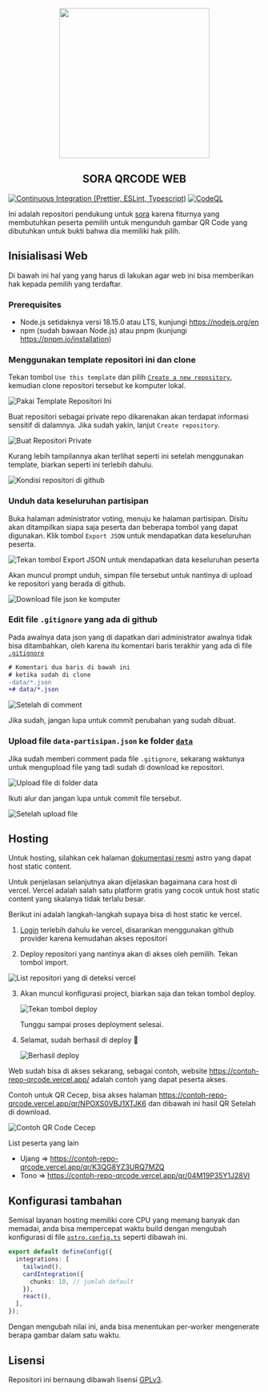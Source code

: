<p align="center">
   <img width="300" height="300" src="./public/sora.png" />
   <h2 align="center">SORA QRCODE WEB</h2>

[![Continuous Integration (Prettier, ESLint, Typescript)](https://github.com/reacto11mecha/sora-qrcode-web/actions/workflows/ci.yml/badge.svg)](https://github.com/reacto11mecha/sora-qrcode-web/actions/workflows/ci.yml) [![CodeQL](https://github.com/reacto11mecha/sora-qrcode-web/actions/workflows/github-code-scanning/codeql/badge.svg)](https://github.com/reacto11mecha/sora-qrcode-web/actions/workflows/github-code-scanning/codeql)

</p>

Ini adalah repositori pendukung untuk [sora](https://github.com/reacto11mecha/sora) karena fiturnya yang membutuhkan peserta pemilih untuk mengunduh gambar QR Code yang dibutuhkan untuk bukti bahwa dia memiliki hak pilih.

## Inisialisasi Web

Di bawah ini hal yang yang harus di lakukan agar web ini bisa memberikan hak kepada pemilih yang terdaftar.

### Prerequisites

- Node.js setidaknya versi 18.15.0 atau LTS, kunjungi https://nodejs.org/en
- npm (sudah bawaan Node.js) atau pnpm (kunjungi https://pnpm.io/installation)

### Menggunakan template repositori ini dan clone

Tekan tombol `Use this template` dan pilih [`Create a new repository`](https://github.com/reacto11mecha/sora-qrcode-web/generate), kemudian clone repositori tersebut ke komputer lokal.

![Pakai Template Repositori Ini](./assets/001-pakai-template.png)

Buat repositori sebagai private repo dikarenakan akan terdapat informasi sensitif di dalamnya. Jika sudah yakin, lanjut `Create repository`.

![Buat Repositori Private](./assets/002-buat-repositori.png)

Kurang lebih tampilannya akan terlihat seperti ini setelah menggunakan template, biarkan seperti ini terlebih dahulu.

![Kondisi repositori di github](./assets/003-setelah-dibuat.png)

### Unduh data keseluruhan partisipan

Buka halaman administrator voting, menuju ke halaman partisipan. Disitu akan ditampilkan siapa saja peserta dan beberapa tombol yang dapat digunakan. Klik tombol `Export JSON` untuk mendapatkan data keseluruhan peserta.

![Tekan tombol Export JSON untuk mendapatkan data keseluruhan peserta](./assets/004-export-json.png)

Akan muncul prompt unduh, simpan file tersebut untuk nantinya di upload ke repositori yang berada di github.

![Download file json ke komputer](./assets/005-download-data.png)

### Edit file `.gitignore` yang ada di github

Pada awalnya data json yang di dapatkan dari administrator awalnya tidak bisa ditambahkan, oleh karena itu komentari baris terakhir yang ada di file [`.gitignore`](./.gitignore)

```diff
# Komentari dua baris di bawah ini
# ketika sudah di clone
-data/*.json
+# data/*.json
```

![Setelah di comment](./assets/006-setelah-comment-gitignore.png)

Jika sudah, jangan lupa untuk commit perubahan yang sudah dibuat.

### Upload file `data-partisipan.json` ke folder [`data`](./data)

Jika sudah memberi comment pada file `.gitignore`, sekarang waktunya untuk mengupload file yang tadi sudah di download ke repositori.

![Upload file di folder data](./assets/007-upload-file.png)

Ikuti alur dan jangan lupa untuk commit file tersebut.

![Setelah upload file](./assets/008-setelah-upload-file.png)

## Hosting

Untuk hosting, silahkan cek halaman [dokumentasi resmi](https://docs.astro.build/en/guides/deploy/) astro yang dapat host static content.

Untuk penjelasan selanjutnya akan dijelaskan bagaimana cara host di vercel. Vercel adalah salah satu platform gratis yang cocok untuk host static content yang skalanya tidak terlalu besar.

Berikut ini adalah langkah-langkah supaya bisa di host static ke vercel.

1. [Login](https://vercel.com/login) terlebih dahulu ke vercel, disarankan menggunakan github provider karena kemudahan akses repositori

2. Deploy repositori yang nantinya akan di akses oleh pemilih. Tekan tombol import.

![List repositori yang di deteksi vercel](./assets/009-pilih-project.png)

3. Akan muncul konfigurasi project, biarkan saja dan tekan tombol deploy.

   ![Tekan tombol deploy](./assets/010-deploy.png)

   Tunggu sampai proses deployment selesai.

4. Selamat, sudah berhasil di deploy 🚀

   ![Berhasil deploy](./assets/011-berhasil-deploy.png)

Web sudah bisa di akses sekarang, sebagai contoh, website https://contoh-repo-qrcode.vercel.app/ adalah contoh yang dapat peserta akses.

Contoh untuk QR Cecep, bisa akses halaman https://contoh-repo-qrcode.vercel.app/qr/NPOXS0VBJ1XTJK6 dan dibawah ini hasil QR Setelah di download.

![Contoh QR Code Cecep](./assets/qr-cecep.png)

List peserta yang lain

- Ujang => https://contoh-repo-qrcode.vercel.app/qr/K3QG8YZ3URQ7MZQ
- Tono => https://contoh-repo-qrcode.vercel.app/qr/04M19P35Y1J28VI

## Konfigurasi tambahan

Semisal layanan hosting memiliki core CPU yang memang banyak dan memadai, anda bisa mempercepat waktu build dengan mengubah konfigurasi di file [`astro.config.ts`](./astro.config.ts) seperti dibawah ini.

```ts
export default defineConfig({
  integrations: [
    tailwind(),
    cardIntegration({
      chunks: 10, // jumlah default
    }),
    react(),
  ],
});
```

Dengan mengubah nilai ini, anda bisa menentukan per-worker mengenerate berapa gambar dalam satu waktu.

## Lisensi

Repositori ini bernaung dibawah lisensi [GPLv3](LICENSE).
